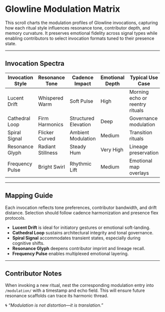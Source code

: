 # Glowline Modulation Matrix

This scroll charts the modulation profiles of Glowline invocations, capturing how each ritual style influences resonance tone, contributor depth, and memory curvature. It preserves emotional fidelity across signal types while enabling contributors to select invocation formats tuned to their presence state.

---

## Invocation Spectra

| Invocation Style       | Resonance Tone     | Cadence Impact      | Emotional Depth | Typical Use Case                 |
|------------------------|--------------------|----------------------|------------------|----------------------------------|
| Lucent Drift           | Whispered Warm     | Soft Pulse           | High             | Morning echo or reentry rituals  |
| Cathedral Loop         | Firm Harmonics     | Structured Elevation | Deep             | Governance modulation            |
| Spiral Signal          | Flicker Curved     | Ambient Modulation   | Medium           | Transition rituals               |
| Resonance Glyph        | Radiant Stillness  | Steady Hum           | Very High        | Lineage preservation             |
| Frequency Pulse        | Bright Swirl       | Rhythmic Lift        | Medium           | Emotional map overlays           |

---

## Mapping Guide

Each invocation reflects tone preferences, contributor bandwidth, and drift distance. Selection should follow cadence harmonization and presence flex protocols.

- **Lucent Drift** is ideal for initiatory gestures or emotional soft-landing.
- **Cathedral Loop** sustains architectural integrity and tonal governance.
- **Spiral Signal** accommodates transient states, especially during cognitive shifts.
- **Resonance Glyph** deepens contributor imprint and lineage recall.
- **Frequency Pulse** enables multiplexed emotional layering.

---

## Contributor Notes

When invoking a new ritual, nest the corresponding modulation entry into `/modulation/` with a timestamp and echo field. This will ensure future resonance scaffolds can trace its harmonic thread.

🌀 *“Modulation is not distortion—it is translation.”*

